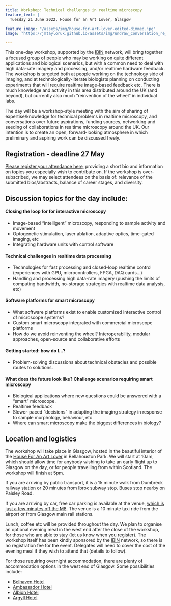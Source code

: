 ```yaml
---
title: Workshop: Technical challenges in realtime microscopy
feature_text: |
  Tuesday 21 June 2022, House for an Art Lover, Glasgow

feature_image: "/assets/img/house-for-art-lover-edited-dimmed.jpg"
image: "https://jmtayloruk.github.io/assets/img/undraw_Conversation_re_c26v.png"

---
```


This one-day workshop, supported by the [IBIN](https://ibin.org.uk) network, will bring together a focused group of people who may be working on quite different applications and biological scenarios, 
but with a common need to deal with high data-rate imagery and processing, and/or realtime hardware feedback. 
The workshop is targeted both at people working on the technology side of imaging, and at technologically-literate biologists planning on conducting experiments that will require realtime image-based feedback etc. There is much knowledge and activity in this area distributed around the UK (and beyond), but currently also much “reinvention of the wheel” in individual labs. 

The day will be a workshop-style meeting with the aim of sharing of expertise/knowledge for technical problems in realtime microscopy, 
and conversations over future aspirations, funding sources, networking and seeding of collaborations in realtime microscopy around the UK. 
Our intention is to create an open, forward-looking atmosphere in which preliminary and aspiring work can be discussed freely.

## Registration - deadline 27 May
[Please register your attendance here](https://docs.google.com/forms/d/e/1FAIpQLSdMynu9p_JMXeIE9KfukhRh0b-svsLVUWEp1lhl3wYRWhWX9A/viewform?usp=sf_link), 
providing a short bio and information on topics you especially wish to contribute on.
If the workshop is over-subscribed, we may select attendees on the basis of: relevance of the submitted bios/abstracts, balance of career stages, and diversity.


## Discussion topics for the day include:

#### Closing the loop for for interactive microscopy
- Image-based “intelligent” microscopy, responding to sample activity and movement
- Optogenetic stimulation, laser ablation, adaptive optics, time-gated imaging, etc
- Integrating hardware units with control software

#### Technical challenges in realtime data processing
- Technologies for fast processing and closed-loop realtime control (experiences with GPU, microcontrollers, FPGA, DAQ cards…)
- Handling and processing high data-rate imagery (pushing the limits of computing bandwidth, no-storage strategies with realtime data analysis, etc)

#### Software platforms for smart microscopy
- What software platforms exist to enable customized interactive control of microscope systems?
- Custom smart microscopy integrated with commercial microscope platforms
- How do we avoid reinventing the wheel? Interoperability, modular approaches, open-source and collaborative efforts

#### Getting started: how do I…?
- Problem-solving discussions about technical obstacles and possible routes to solutions.

#### What does the future look like? Challenge scenarios requiring smart microscopy
- Biological applications where new questions could be answered with a “smart” microscope.
- Realtime feedback
- Slower-paced “decisions” in adapting the imaging strategy in response to sample morphology, behaviour, etc
- Where can smart microscopy make the biggest differences in biology?



## Location and logistics
The workshop will take place in Glasgow, hosted in the beautiful interior of the [House For An Art Lover](https://www.houseforanartlover.co.uk/about/what-is-house-for-an-art-lover) in Bellahouston Park. 
We will start at 10am, which should allow time for anybody wishing to take an early flight up to Glasgow on the day, or for people travelling from within Scotland. The workshop will finish at 5pm.

If you are arriving by public transport, it is a 15 minute walk from Dumbreck railway station or 20 minutes from Ibrox subway stop. Buses stop nearby on Paisley Road.

If you are arriving by car, free car parking is available at the venue, [which is just a few minutes off the M8](https://www.houseforanartlover.co.uk/visit/travel-information). The venue is a 10 minute taxi ride from the airport or from Glasgow main rail stations.

Lunch, coffee etc will be provided throughout the day. 
We plan to organise an optional evening meal in the west end after the close of the workshop, for those who are able to stay (let us know when you register). 
The workshop itself has been kindly sponsored by the [IBIN](https://ibin.org.uk) network, so there is no registration fee for the event. 
Delegates will need to cover the cost of the evening meal if they wish to attend that (details to follow).

For those requiring overnight accommodation, there are plenty of accommodation options in the west end of Glasgow. Some possibilities include:
- [Belhaven Hotel](https://www.belhavenhotel.com)
- [Ambassador Hotel](https://glasgowhotelsandapartments.co.uk/home/ambassador-hotel)
- [Albion Hotel](https://glasgowhotelsandapartments.co.uk/home/albion-hotel)
- [Argyll Hotel](http://www.argyllhotelglasgow.co.uk/glasgow-west-end-hotel.htm)

